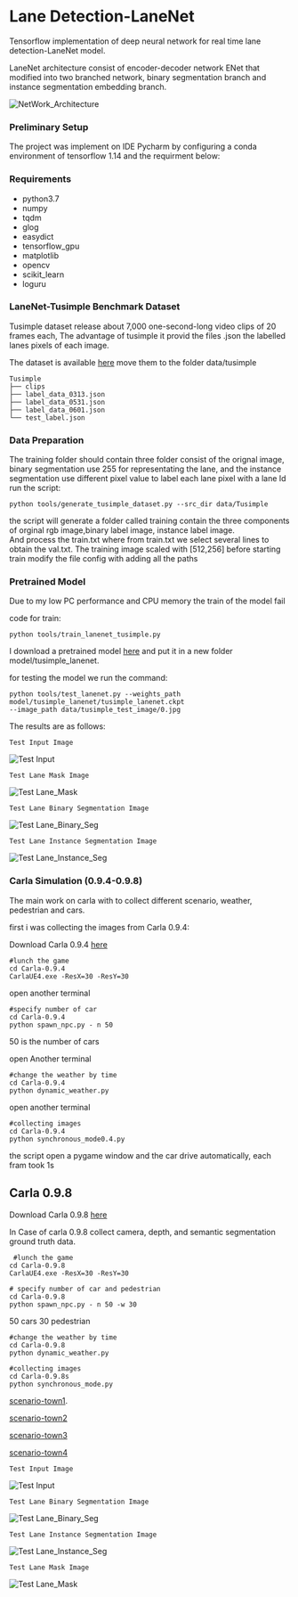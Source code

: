 # Lane Detection-LaneNet
Tensorflow implementation of deep neural network for real time lane detection-LaneNet model.


LaneNet architecture consist of encoder-decoder network ENet that modified into two branched network, binary segmentation branch and instance segmentation embedding branch.

![NetWork_Architecture](./data/source_image/network_architecture.png)


### Preliminary Setup
The project was implement on IDE Pycharm by configuring a conda environment of tensorflow 1.14 and the requirment below:
### Requirements 
- python3.7
- numpy
- tqdm
- glog
- easydict
- tensorflow_gpu
- matplotlib
- opencv
- scikit_learn
- loguru

### LaneNet-Tusimple Benchmark Dataset
Tusimple dataset release about 7,000 one-second-long video clips of 20 frames each, The advantage of tusimple it provid the files .json the labelled lanes pixels of each image.

The dataset is available [here](https://github.com/TuSimple/tusimple-benchmark/issues/3) move them to the folder data/tusimple
```
Tusimple
├── clips
├── label_data_0313.json
├── label_data_0531.json
├── label_data_0601.json
└── test_label.json
```

### Data Preparation
The training folder should contain three folder consist of the orignal image, binary segmentation use 255 for representating the lane, and the instance segmentation use different pixel value to label each lane pixel with a lane Id
run the script:

```
python tools/generate_tusimple_dataset.py --src_dir data/Tusimple
```
the script will generate a folder called training contain the three components of orginal rgb image,binary label image, instance label image.  
And process the train.txt where from train.txt we select several lines to obtain the val.txt.
The training image scaled with [512,256] before starting train modify the file config with adding all the paths 

### Pretrained Model 
Due to my low PC performance and CPU memory the train of the model fail 

code for train:
```
python tools/train_lanenet_tusimple.py 
```  

I download a pretrained model [here](https://www.dropbox.com/sh/0b6r0ljqi76kyg9/AADedYWO3bnx4PhK1BmbJkJKa?dl=0)
and put it in a new folder model/tusimple_lanenet.

for testing the model we run the command:
```
python tools/test_lanenet.py --weights_path model/tusimple_lanenet/tusimple_lanenet.ckpt
--image_path data/tusimple_test_image/0.jpg
```
The results are as follows:

`Test Input Image`

![Test Input](./data/tusimple_test_image/0.jpg)

`Test Lane Mask Image`

![Test Lane_Mask](./data/source_image/lanenet_mask_result.png)

`Test Lane Binary Segmentation Image`

![Test Lane_Binary_Seg](./data/source_image/lanenet_binary_seg.png)

`Test Lane Instance Segmentation Image`

![Test Lane_Instance_Seg](./data/source_image/lanenet_instance_seg.png)


### Carla Simulation (0.9.4-0.9.8)
The main work on carla with to collect different scenario, weather, pedestrian and cars.

first i was collecting the images from Carla 0.9.4:


Download Carla 0.9.4 [here](https://github.com/carla-simulator/carla/releases)

```
#lunch the game
cd Carla-0.9.4
CarlaUE4.exe -ResX=30 -ResY=30
```
open another terminal
```
#specify number of car
cd Carla-0.9.4
python spawn_npc.py - n 50
```
50 is the number of cars

 open Another terminal
```
#change the weather by time 
cd Carla-0.9.4
python dynamic_weather.py 
```
open another terminal

```
#collecting images 
cd Carla-0.9.4
python synchronous_mode0.4.py
```
the script open a pygame window and the car drive automatically, each fram took 1s

## Carla 0.9.8
Download Carla 0.9.8 [here](https://github.com/carla-simulator/carla/releases)

In Case of carla 0.9.8 collect camera, depth, and semantic segmentation ground truth data.

```
 #lunch the game
cd Carla-0.9.8
CarlaUE4.exe -ResX=30 -ResY=30
```
```
# specify number of car and pedestrian
cd Carla-0.9.8
python spawn_npc.py - n 50 -w 30
```
50 cars 30 pedestrian

```
#change the weather by time 
cd Carla-0.9.8
python dynamic_weather.py 
```
```
#collecting images 
cd Carla-0.9.8s
python synchronous_mode.py
```


[scenario-town1](https://drive.google.com/drive/folders/128tcsFxrl0szV38DdWNvUzj2Osvp_odc).


[scenario-town2](https://drive.google.com/drive/folders/1qiBYl0wkQvdrqPscdtc-E2ljaTDw2Kok)


[scenario-town3](https://drive.google.com/drive/folders/1NhIBWroFArrGjdPYMNMFMk9Pci-6EIGz)


[scenario-town4](https://drive.google.com/drive/folders/1NhIBWroFArrGjdPYMNMFMk9Pci-6EIGz)

`Test Input Image`

![Test Input](./data/source_image/00005360.png)



`Test Lane Binary Segmentation Image`

![Test Lane_Binary_Seg](./data/source_image/binary_image.png)

`Test Lane Instance Segmentation Image`

![Test Lane_Instance_Seg](./data/source_image/instance_image.png)


`Test Lane Mask Image`

![Test Lane_Mask](./data/source_image/src_image.png)
